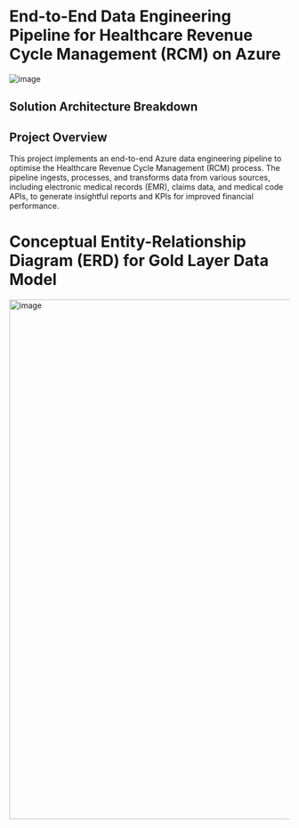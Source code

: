 # End-to-End Data Engineering Pipeline for Healthcare Revenue Cycle Management (RCM) on Azure

![image](https://github.com/user-attachments/assets/0eccd3a9-a819-4160-a827-5aa203f8dd45)


## Solution Architecture Breakdown







## Project Overview

This project implements an end-to-end Azure data engineering pipeline to optimise the Healthcare Revenue Cycle Management (RCM) process. The pipeline ingests, processes, and transforms data from various sources, including electronic medical records (EMR), claims data, and medical code APIs, to generate insightful reports and KPIs for improved financial performance.


# Conceptual Entity-Relationship Diagram (ERD) for Gold Layer Data Model

<img width="934" alt="image" src="https://github.com/user-attachments/assets/bf3a8e09-56fd-48e7-91d9-1fff20ad2d80" />

